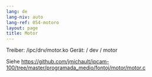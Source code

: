 ```yaml
---
lang: de
lang-niv: auto
lang-ref: 054-motoro
layout: page
title: Motor
---
```



Treiber: /ipc/drv/motor.ko
Gerät: / dev / motor

Siehe <https://github.com/jmichault/ipcam-100/tree/master/programada_medio/fontoj/motor/motor.c>


